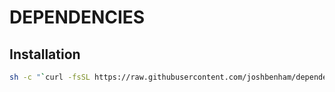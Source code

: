 # DEPENDENCIES

## Installation

```sh
sh -c "`curl -fsSL https://raw.githubusercontent.com/joshbenham/dependencies/master/install.sh`"
```
